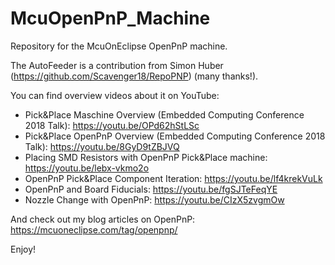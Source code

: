 
# McuOpenPnP_Machine
Repository for the McuOnEclipse OpenPnP machine.

The AutoFeeder is a contribution from Simon Huber (https://github.com/Scavenger18/RepoPNP) (many thanks!).

You can find overview videos about it on YouTube:
- Pick&Place Maschine Overview (Embedded Computing Conference 2018 Talk): https://youtu.be/OPd62hStLSc
- Pick&Place OpenPnP Overview (Embedded Computing Conference 2018 Talk): https://youtu.be/8GyD9tZBJVQ
- Placing SMD Resistors with OpenPnP Pick&Place machine: https://youtu.be/lebx-vkmo2o
- OpenPnP Pick&Place Component Iteration: https://youtu.be/lf4krekVuLk
- OpenPnP and Board Fiducials: https://youtu.be/fgSJTeFeqYE
- Nozzle Change with OpenPnP: https://youtu.be/CIzX5zvgmOw

And check out my blog articles on OpenPnP: https://mcuoneclipse.com/tag/openpnp/

Enjoy!
